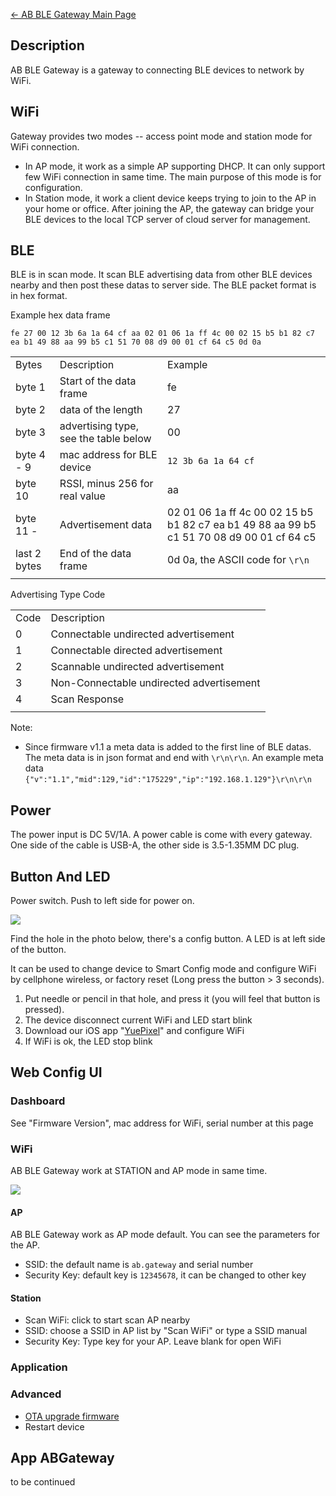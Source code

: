 [← AB BLE Gateway Main Page](/AB_BLE_Gateway "wikilink")





## Description

AB BLE Gateway is a gateway to connecting BLE devices to network by
WiFi.

## WiFi

Gateway provides two modes -- access point mode and station mode for
WiFi connection.

  - In AP mode, it work as a simple AP supporting DHCP. It can only
    support few WiFi connection in same time. The main purpose of this
    mode is for configuration.
  - In Station mode, it work a client device keeps trying to join to the
    AP in your home or office. After joining the AP, the gateway can
    bridge your BLE devices to the local TCP server of cloud server for
    management.

## BLE

BLE is in scan mode. It scan BLE advertising data from other BLE devices
nearby and then post these datas to server side. The BLE packet format
is in hex format.

Example hex data frame

`fe 27 00 12 3b 6a 1a 64 cf aa 02 01 06 1a ff 4c 00 02 15 b5 b1 82 c7 ea
b1 49 88 aa 99 b5 c1 51 70 08 d9 00 01 cf 64
c5 0d 0a`

|              |                                       |                                                                                           |
| ------------ | ------------------------------------- | ----------------------------------------------------------------------------------------- |
| Bytes        | Description                           | Example                                                                                   |
| byte 1       | Start of the data frame               | fe                                                                                        |
| byte 2       | data of the length                    | 27                                                                                        |
| byte 3       | advertising type, see the table below | 00                                                                                        |
| byte 4 - 9   | mac address for BLE device            | `12 3b 6a 1a 64 cf`                                                                       |
| byte 10      | RSSI, minus 256 for real value        | aa                                                                                        |
| byte 11 -    | Advertisement data                    | 02 01 06 1a ff 4c 00 02 15 b5 b1 82 c7 ea b1 49 88 aa 99 b5 c1 51 70 08 d9 00 01 cf 64 c5 |
| last 2 bytes | End of the data frame                 | 0d 0a, the ASCII code for `\r\n`                                                          |
|  |

Advertising Type Code

|      |                                          |
| ---- | ---------------------------------------- |
| Code | Description                              |
| 0    | Connectable undirected advertisement     |
| 1    | Connectable directed advertisement       |
| 2    | Scannable undirected advertisement       |
| 3    | Non-Connectable undirected advertisement |
| 4    | Scan Response                            |
|  |

Note:

  - Since firmware v1.1 a meta data is added to the first line of BLE
    datas. The meta data is in json format and end with `\r\n\r\n`. An
    example meta data
    `{"v":"1.1","mid":129,"id":"175229","ip":"192.168.1.129"}\r\n\r\n`

## Power

The power input is DC 5V/1A. A power cable is come with every gateway.
One side of the cable is USB-A, the other side is 3.5-1.35MM DC plug.

## Button And LED

Power switch. Push to left side for power on.

<img src="http://7fvk57.com1.z0.glb.clouddn.com/abgateway-en.png">

Find the hole in the photo below, there's a config button. A LED is at
left side of the button.

It can be used to change device to Smart Config mode and configure WiFi
by cellphone wireless, or factory reset (Long press the button \> 3
seconds).

1.  Put needle or pencil in that hole, and press it (you will feel that
    button is pressed).
2.  The device disconnect current WiFi and LED start blink
3.  Download our iOS app
    "[YuePixel](https://itunes.apple.com/app/yuepixels/id1107542359?mt=8)"
    and configure WiFi
4.  If WiFi is ok, the LED stop blink

## Web Config UI

### Dashboard

See "Firmware Version", mac address for WiFi, serial number at this page

### WiFi

AB BLE Gateway work at STATION and AP mode in same time.

<img src="http://7fvk57.com1.z0.glb.clouddn.com/ab-wifi.jpg">

#### AP

AB BLE Gateway work as AP mode default. You can see the parameters for
the AP.

  - SSID: the default name is `ab.gateway` and serial number
  - Security Key: default key is `12345678`, it can be changed to other
    key

#### Station

  - Scan WiFi: click to start scan AP nearby
  - SSID: choose a SSID in AP list by "Scan WiFi" or type a SSID manual
  - Security Key: Type key for your AP. Leave blank for open WiFi

### Application

### Advanced

  - [OTA upgrade firmware](/ABGateway_OTA "wikilink")
  - Restart device

## App ABGateway

to be continued

